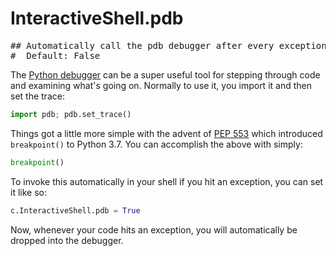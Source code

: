 # InteractiveShell.pdb

<pre class="output">
## Automatically call the pdb debugger after every exception.
#  Default: False
</pre>

The [Python debugger](https://docs.python.org/3/library/pdb.html) can be a super useful tool for stepping through code and examining what's going on. Normally to use it, you import it and then set the trace:

```python
import pdb; pdb.set_trace()
```

Things got a little more simple with the advent of [PEP 553](https://www.python.org/dev/peps/pep-0553/) which introduced `breakpoint()` to Python 3.7. You can accomplish the above with simply:

```python
breakpoint()
```

To invoke this automatically in your shell if you hit an exception, you can set it like so:

```python
c.InteractiveShell.pdb = True
```

Now, whenever your code hits an exception, you will automatically be dropped into the debugger.

